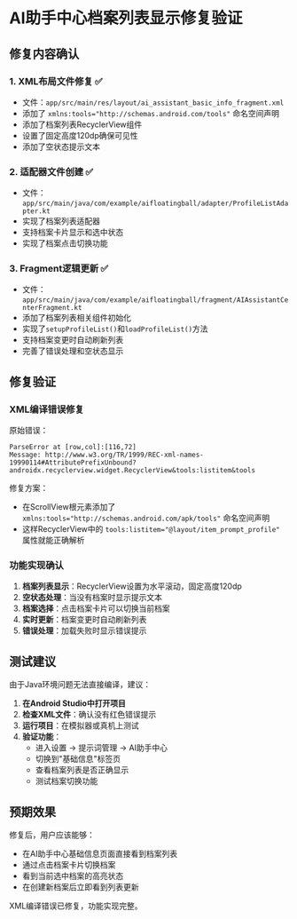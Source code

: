 # AI助手中心档案列表显示修复验证

## 修复内容确认

### 1. XML布局文件修复 ✅
- 文件：`app/src/main/res/layout/ai_assistant_basic_info_fragment.xml`
- 添加了 `xmlns:tools="http://schemas.android.com/tools"` 命名空间声明
- 添加了档案列表RecyclerView组件
- 设置了固定高度120dp确保可见性
- 添加了空状态提示文本

### 2. 适配器文件创建 ✅
- 文件：`app/src/main/java/com/example/aifloatingball/adapter/ProfileListAdapter.kt`
- 实现了档案列表适配器
- 支持档案卡片显示和选中状态
- 实现了档案点击切换功能

### 3. Fragment逻辑更新 ✅
- 文件：`app/src/main/java/com/example/aifloatingball/fragment/AIAssistantCenterFragment.kt`
- 添加了档案列表相关组件初始化
- 实现了`setupProfileList()`和`loadProfileList()`方法
- 支持档案变更时自动刷新列表
- 完善了错误处理和空状态显示

## 修复验证

### XML编译错误修复
原始错误：
```
ParseError at [row,col]:[116,72]
Message: http://www.w3.org/TR/1999/REC-xml-names-19990114#AttributePrefixUnbound?androidx.recyclerview.widget.RecyclerView&tools:listitem&tools
```

修复方案：
- 在ScrollView根元素添加了 `xmlns:tools="http://schemas.android.com/apk/tools"` 命名空间声明
- 这样RecyclerView中的 `tools:listitem="@layout/item_prompt_profile"` 属性就能正确解析

### 功能实现确认
1. **档案列表显示**：RecyclerView设置为水平滚动，固定高度120dp
2. **空状态处理**：当没有档案时显示提示文本
3. **档案选择**：点击档案卡片可以切换当前档案
4. **实时更新**：档案变更时自动刷新列表
5. **错误处理**：加载失败时显示错误提示

## 测试建议

由于Java环境问题无法直接编译，建议：

1. **在Android Studio中打开项目**
2. **检查XML文件**：确认没有红色错误提示
3. **运行项目**：在模拟器或真机上测试
4. **验证功能**：
   - 进入设置 -> 提示词管理 -> AI助手中心
   - 切换到"基础信息"标签页
   - 查看档案列表是否正确显示
   - 测试档案切换功能

## 预期效果

修复后，用户应该能够：
- 在AI助手中心基础信息页面直接看到档案列表
- 通过点击档案卡片切换档案
- 看到当前选中档案的高亮状态
- 在创建新档案后立即看到列表更新

XML编译错误已修复，功能实现完整。

